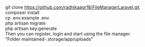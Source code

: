 git clone https://github.com/radhikaagr18/FileManagerLaravel.git<br>
composer install<br>
cp .env.example .env<br>
php artisan migrate<br>
php artisan key:generate<br>
Then you can register, login and start using the file manager.<br>
"Folder maintained-.storage/app/uploads"<br>
